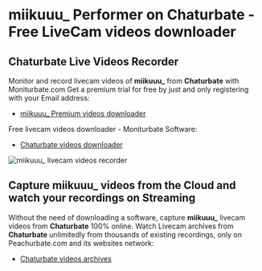 # miikuuu_ Performer on Chaturbate - Free LiveCam videos downloader

## Chaturbate Live Videos Recorder

Monitor and record livecam videos of **miikuuu_** from **Chaturbate** with Moniturbate.com
Get a premium trial for free by just and only registering with your Email address:
* [miikuuu_ Premium videos downloader](https://moniturbate.com/request-demo-licence-key.html)

Free livecam videos downloader - Moniturbate Software:
* [Chaturbate videos downloader](https://moniturbate.com/moniturbate-download-software.html)

![miikuuu_ livecam videos recorder](https://peachurnet.com/templates/moniturbate-software.png)


## Capture miikuuu_ videos from the Cloud and watch your recordings on Streaming

Without the need of downloading a software, capture **miikuuu_** livecam videos from **Chaturbate** 100% online.
Watch Livecam archives from **Chaturbate** unlimitedly from thousands of existing recordings, only on Peachurbate.com and its websites network:
* [Chaturbate videos archives](https://peachurnet.com/)